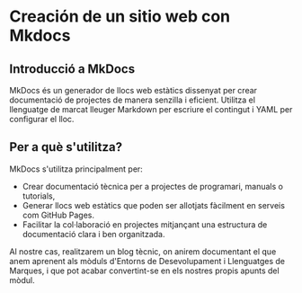 # Creación de un sitio web con Mkdocs

## Introducció a MkDocs
MkDocs és un generador de llocs web estàtics dissenyat per crear documentació de projectes de manera senzilla i eficient. Utilitza el llenguatge de marcat lleuger Markdown per escriure el contingut i YAML per configurar el lloc.

## Per a què s'utilitza?
MkDocs s'utilitza principalment per:

* Crear documentació tècnica per a projectes de programari, manuals o tutorials,
* Generar llocs web estàtics que poden ser allotjats fàcilment en serveis com GitHub Pages.  
* Facilitar la col·laboració en projectes mitjançant una estructura de documentació clara i ben organitzada.  

Al nostre cas, realitzarem un blog tècnic, on anirem documentant el que anem aprenent als mòduls d'Entorns de Desevolupament i Llenguatges de Marques, i que pot acabar convertint-se en els nostres propis apunts del mòdul.